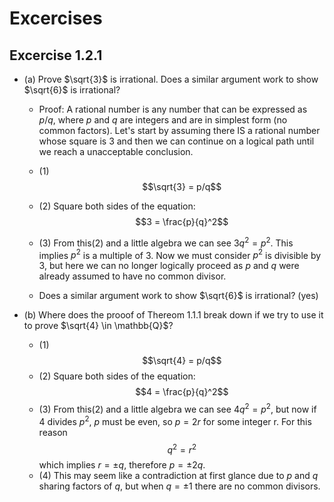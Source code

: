 Excercises
===

Excercise 1.2.1
---
* (a) Prove $\sqrt{3}$ is irrational. Does a similar argument work to show $\sqrt{6}$ is irrational?
  -  Proof: A rational number is any number that can be expressed as $p/q$, where $p$ and $q$ are integers and are in simplest form (no common factors). Let's start by assuming there IS a rational number whose square is 3 and then we can continue on a logical path until we reach a unacceptable conclusion.
    - (1) $$\sqrt{3} = p/q$$
    - (2) Square both sides of the equation: $$3 = \frac{p}{q}^2$$
    - (3) From this(2) and a little algebra we can see $3q^2 = p^2$. This implies $p^2$ is a multiple of 3. Now we must consider $p^2$ is divisible by 3, but here we can no longer logically proceed as $p$ and $q$ were already assumed to have no common divisor.
  
  - Does a similar argument work to show $\sqrt{6}$ is irrational? (yes)

* (b) Where does the prooof of Thereom 1.1.1 break down if we try to use it to prove $\sqrt{4} \in \mathbb{Q}$?
  - (1) $$\sqrt{4} = p/q$$
  - (2) Square both sides of the equation: $$4 = \frac{p}{q}^2$$
  - (3) From this(2) and a little algebra we can see $4q^2 = p^2$, but now if 4 divides $p^2$, $p$ must be even, so $p = 2r$ for some integer r. For this reason $$q^2 = r^2$$ which implies $r = \pm{q}$, therefore $p = \pm{2q}$.
  - (4) This may seem like a contradiction at first glance due to $p$ and $q$ sharing factors of $q$, but when $q = \pm{1}$ there are no common divisors.


